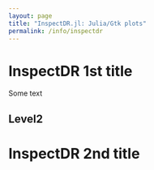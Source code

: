 ```yaml
---
layout: page
title: "InspectDR.jl: Julia/Gtk plots"
permalink: /info/inspectdr
---
```


# InspectDR 1st title
Some text

## Level2

# InspectDR 2nd title

